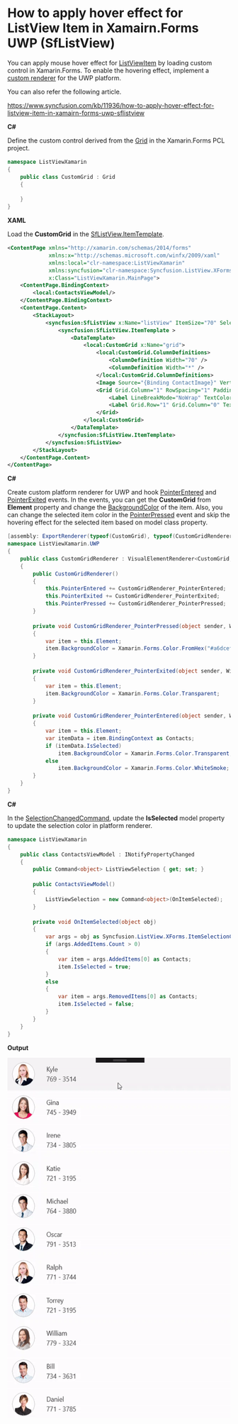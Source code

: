 # How to apply hover effect for ListView Item in Xamairn.Forms UWP (SfListView)

You can apply mouse hover effect for [ListViewItem](https://help.syncfusion.com/cr/xamarin/Syncfusion.ListView.XForms.ListViewItem.html) by loading custom control in Xamarin.Forms. To enable the hovering effect, implement a [custom renderer](https://docs.microsoft.com/en-us/xamarin/xamarin-forms/app-fundamentals/custom-renderer/) for the UWP platform.

You can also refer the following article.

https://www.syncfusion.com/kb/11936/how-to-apply-hover-effect-for-listview-item-in-xamairn-forms-uwp-sflistview

**C#**

Define the custom control derived from the [Grid](https://docs.microsoft.com/en-us/dotnet/api/xamarin.forms.grid?view=xamarin-forms) in the Xamarin.Forms PCL project.

``` c#
namespace ListViewXamarin
{
    public class CustomGrid : Grid
    {
        
    }
}
```
**XAML**

Load the **CustomGrid** in the [SfListView.ItemTemplate](https://help.syncfusion.com/cr/xamarin/Syncfusion.ListView.XForms.SfListView.html#Syncfusion_ListView_XForms_SfListView_ItemTemplate).

``` xml
<ContentPage xmlns="http://xamarin.com/schemas/2014/forms"
             xmlns:x="http://schemas.microsoft.com/winfx/2009/xaml"
             xmlns:local="clr-namespace:ListViewXamarin"
             xmlns:syncfusion="clr-namespace:Syncfusion.ListView.XForms;assembly=Syncfusion.SfListView.XForms"
             x:Class="ListViewXamarin.MainPage">
    <ContentPage.BindingContext>
        <local:ContactsViewModel/>
    </ContentPage.BindingContext>
    <ContentPage.Content>
        <StackLayout>
            <syncfusion:SfListView x:Name="listView" ItemSize="70" SelectionBackgroundColor="#a6dcef" ItemsSource="{Binding ContactsInfo}" SelectionChangedCommand="{Binding ListViewSelection}">
                <syncfusion:SfListView.ItemTemplate >
                    <DataTemplate>
                        <local:CustomGrid x:Name="grid">
                            <local:CustomGrid.ColumnDefinitions>
                                <ColumnDefinition Width="70" />
                                <ColumnDefinition Width="*" />
                            </local:CustomGrid.ColumnDefinitions>
                            <Image Source="{Binding ContactImage}" VerticalOptions="Center" HorizontalOptions="Center" HeightRequest="50" WidthRequest="50"/>
                            <Grid Grid.Column="1" RowSpacing="1" Padding="10,0,0,0" VerticalOptions="Center">
                                <Label LineBreakMode="NoWrap" TextColor="#474747" Text="{Binding ContactName}"/>
                                <Label Grid.Row="1" Grid.Column="0" TextColor="#474747" LineBreakMode="NoWrap" Text="{Binding ContactNumber}"/>
                            </Grid>
                        </local:CustomGrid>
                    </DataTemplate>
                </syncfusion:SfListView.ItemTemplate>
            </syncfusion:SfListView>
        </StackLayout>
    </ContentPage.Content>
</ContentPage>
```
**C#**

Create custom platform renderer for UWP and hook [PointerEntered](https://docs.microsoft.com/en-us/uwp/api/windows.ui.xaml.uielement.pointerentered?view=winrt-19041) and [PointerExited](https://docs.microsoft.com/en-us/uwp/api/windows.ui.xaml.uielement.pointerexited?view=winrt-19041) events. In the events, you can get the **CustomGrid** from **Element** property and change the [BackgroundColor](https://docs.microsoft.com/en-us/dotnet/api/xamarin.forms.visualelement.backgroundcolor?view=xamarin-forms) of the item. Also, you can change the selected item color in the [PointerPressed](https://docs.microsoft.com/en-us/uwp/api/windows.ui.xaml.uielement.pointerpressed?view=winrt-19041) event and skip the hovering effect for the selected item based on model class property.

``` c#
[assembly: ExportRenderer(typeof(CustomGrid), typeof(CustomGridRenderer))]
namespace ListViewXamarin.UWP
{
    public class CustomGridRenderer : VisualElementRenderer<CustomGrid, FrameworkElement>
    {
        public CustomGridRenderer()
        {
            this.PointerEntered += CustomGridRenderer_PointerEntered;
            this.PointerExited += CustomGridRenderer_PointerExited;
            this.PointerPressed += CustomGridRenderer_PointerPressed;
        }

        private void CustomGridRenderer_PointerPressed(object sender, Windows.UI.Xaml.Input.PointerRoutedEventArgs e)
        {
            var item = this.Element;
            item.BackgroundColor = Xamarin.Forms.Color.FromHex("#a6dcef");
        }

        private void CustomGridRenderer_PointerExited(object sender, Windows.UI.Xaml.Input.PointerRoutedEventArgs e)
        {
            var item = this.Element;
            item.BackgroundColor = Xamarin.Forms.Color.Transparent;
        }

        private void CustomGridRenderer_PointerEntered(object sender, Windows.UI.Xaml.Input.PointerRoutedEventArgs e)
        {
            var item = this.Element;
            var itemData = item.BindingContext as Contacts;
            if (itemData.IsSelected)
                item.BackgroundColor = Xamarin.Forms.Color.Transparent;
            else
                item.BackgroundColor = Xamarin.Forms.Color.WhiteSmoke;
        }
    }
}
```
**C#**

In the [SelectionChangedCommand](https://help.syncfusion.com/cr/xamarin/Syncfusion.ListView.XForms.SfListView.html#Syncfusion_ListView_XForms_SfListView_SelectionChangedCommand), update the **IsSelected** model property to update the selection color in platform renderer.

``` c#
namespace ListViewXamarin
{
    public class ContactsViewModel : INotifyPropertyChanged
    {
        public Command<object> ListViewSelection { get; set; }

        public ContactsViewModel()
        {
            ListViewSelection = new Command<object>(OnItemSelected);
        }

        private void OnItemSelected(object obj)
        {
            var args = obj as Syncfusion.ListView.XForms.ItemSelectionChangedEventArgs;
            if (args.AddedItems.Count > 0)
            {
                var item = args.AddedItems[0] as Contacts;
                item.IsSelected = true;
            }
            else
            {
                var item = args.RemovedItems[0] as Contacts;
                item.IsSelected = false;
            }
        }
    }
}
```
**Output**

![HoverEffectListView](https://github.com/SyncfusionExamples/hover-effect-listview-xamarin-uwp/blob/master/ScreenShot/HoverEffectListView.gif)
